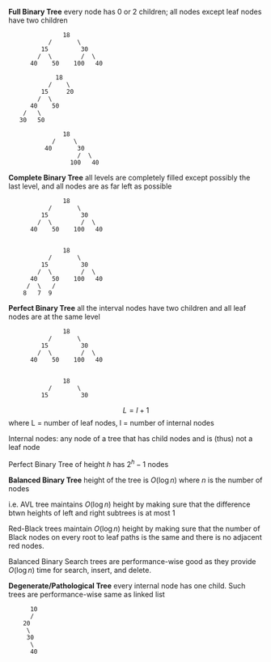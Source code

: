 **Full Binary Tree**
every node has 0 or 2 children; all nodes except leaf nodes have two children
```
               18
           /       \  
         15         30  
        /  \        /  \
      40    50    100   40

             18
           /    \   
         15     20    
        /  \       
      40    50   
    /   \
   30   50

               18
            /     \  
          40       30  
                   /  \
                 100   40
```

**Complete Binary Tree**
all levels are completely filled except possibly the last level, and all nodes are as far left as possible
```
               18
           /       \  
         15         30  
        /  \        /  \
      40    50    100   40


               18
           /       \  
         15         30  
        /  \        /  \
      40    50    100   40
     /  \   /
    8   7  9 
```

**Perfect Binary Tree**
all the interval nodes have two children and all leaf nodes are at the same level
```
               18
           /       \  
         15         30  
        /  \        /  \
      40    50    100   40


               18
           /       \  
         15         30  
```

$$
L = l + 1
$$
where L = number of leaf nodes, l = number of internal nodes

Internal nodes: any node of a tree that has child nodes and is (thus) not a leaf node

Perfect Binary Tree of height ${h}$ has ${2^{h}-1}$ nodes

**Balanced Binary Tree**
height of the tree is ${O(\log{n})}$ where ${n}$ is the number of nodes

i.e. AVL tree maintains ${O(\log{n})}$ height by making sure that the difference btwn heights of left and right subtrees is at most 1

Red-Black trees maintain ${O(\log{n})}$ height by making sure that the number of Black nodes on every root to leaf paths is the same and there is no adjacent red nodes.

Balanced Binary Search trees are performance-wise good as they provide ${O(\log{n})}$ time for search, insert, and delete.

**Degenerate/Pathological Tree**
every internal node has one child. Such trees are performance-wise same as linked list
```
      10
      /
    20
     \
     30
      \
      40  
```